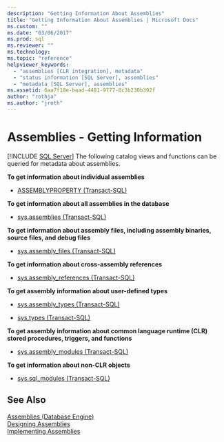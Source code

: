 ```yaml
---
description: "Getting Information About Assemblies"
title: "Getting Information About Assemblies | Microsoft Docs"
ms.custom: ""
ms.date: "03/06/2017"
ms.prod: sql
ms.reviewer: ""
ms.technology: 
ms.topic: "reference"
helpviewer_keywords: 
  - "assemblies [CLR integration], metadata"
  - "status information [SQL Server], assemblies"
  - "metadata [SQL Server], assemblies"
ms.assetid: 6aa7f18e-baad-4481-9777-8c3b230b392f
author: "rothja"
ms.author: "jroth"
---
```

# Assemblies - Getting Information
 [!INCLUDE [SQL Server](../../includes/applies-to-version/sqlserver.md)]
  The following catalog views and functions can be queried for metadata about assemblies.  
  
 **To get information about individual assemblies**  
  
-   [ASSEMBLYPROPERTY &#40;Transact-SQL&#41;](../../t-sql/functions/assemblyproperty-transact-sql.md)  
  
 **To get information about all assemblies in the database**  
  
-   [sys.assemblies &#40;Transact-SQL&#41;](../../relational-databases/system-catalog-views/sys-assemblies-transact-sql.md)  
  
 **To get information about assembly files, including assembly binaries, source files, and debug files**  
  
-   [sys.assembly_files &#40;Transact-SQL&#41;](../../relational-databases/system-catalog-views/sys-assembly-files-transact-sql.md)  
  
 **To get information about cross-assembly references**  
  
-   [sys.assembly_references &#40;Transact-SQL&#41;](../../relational-databases/system-catalog-views/sys-assembly-references-transact-sql.md)  
  
 **To get assembly information about user-defined types**  
  
-   [sys.assembly_types &#40;Transact-SQL&#41;](../../relational-databases/system-catalog-views/sys-assembly-types-transact-sql.md)  
  
-   [sys.types &#40;Transact-SQL&#41;](../../relational-databases/system-catalog-views/sys-types-transact-sql.md)  
  
 **To get assembly information about common language runtime (CLR) stored procedures, triggers, and functions**  
  
-   [sys.assembly_modules &#40;Transact-SQL&#41;](../../relational-databases/system-catalog-views/sys-assembly-modules-transact-sql.md)  
  
 **To get information about non-CLR objects**  
  
-   [sys.sql_modules &#40;Transact-SQL&#41;](../../relational-databases/system-catalog-views/sys-sql-modules-transact-sql.md)  
  
## See Also  
 [Assemblies &#40;Database Engine&#41;](../../relational-databases/clr-integration/assemblies-database-engine.md)   
 [Designing Assemblies](../../relational-databases/clr-integration/assemblies-designing.md)   
 [Implementing Assemblies](../../relational-databases/clr-integration/assemblies-implementing.md)  
  
  
